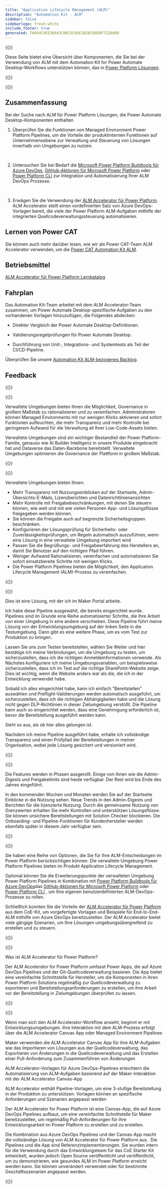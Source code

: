 ```yaml
---
title: "Application Lifecycle Management (ALM)"
description: "Automation Kit - ALM"
sidebar: false
sidebarlogo: fresh-white
include_footer: true
generated: 7A054C4EE36843CB023C64E2B26C68DDF722666D
---
```


{{<slideStyles>}}

<div class="optional">

Diese Seite bietet eine Übersicht über Komponenten, die Sie bei der Verwendung von ALM mit dem Automation Kit for Power Automate Desktop-Workflows unterstützen können, das in [Power Platform Lösungen](https://learn.microsoft.com/power-platform/alm/solution-concepts-alm).

</div>

{{<presentation slides="1,2,3,4,5,6,7">}}

<div class="optional">

{{<presentationStyles>}}

## Zusammenfassung

Bei der Suche nach ALM für Power Platform Lösungen, die Power Automate Desktop-Komponenten enthalten

1. Überprüfen Sie die Funktionen von Managed Environment Power Platform Pipelines, um die Vorteile der produktinternen Funktionen auf Unternehmensebene zur Verwaltung und Steuerung von Lösungen innerhalb von Umgebungen zu nutzen.

<br/>

2. Untersuchen Sie bei Bedarf die [Microsoft Power Platform Buildtools für Azure DevOps](https://learn.microsoft.com/power-platform/alm/devops-build-tools), [GitHub-Aktionen für Microsoft Power Platform](https://learn.microsoft.com/power-platform/alm/devops-github-actions) oder [Power Platform CLI](https://learn.microsoft.com/power-platform/developer/cli/introduction) zur Integration und Automatisierung Ihrer ALM DevOps Prozesse.

<br/>

3. Erwägen Sie die Verwendung der [ALM Accelerator für Power Platform](https://learn.microsoft.com/power-platform/guidance/coe/almacceleratorpowerplatform-components). ALM Accelerator stellt einen vordefinierten Satz von Azure DevOps-Vorlagen bereit, die viele der Power Platform ALM-Aufgaben mithilfe der integrierten Quellcodeverwaltungssteuerung automatisieren.

## Lernen von Power CAT

Sie können auch mehr darüber lesen, wie wir als Power CAT-Team ALM Accelerator verwenden, um die [Power CAT Automation Kit ALM](/de/features/alm/powercat).

## Betriebsmittel

[ALM Accelerator für Power Platform Lernkatalog](https://learn.microsoft.com/power-platform/guidance/coe/almacceleratorpowerplatform-learningcatalog)

## Fahrplan

Das Automation Kit-Team arbeitet mit dem ALM Accelerator-Team zusammen, um Power Automate Desktop-spezifische Aufgaben zu den vorhandenen Vorlagen hinzuzufügen, die Folgendes abdecken:

- Direkter Vergleich der Power Automate Desktop-Definitionen.

- Validierungsregelprüfungen für Power Automate Desktop.

- Durchführung von Unit-, Integrations- und Systemtests als Teil der CI/CD-Pipeline.

Überprüfen Sie unsere [Automation Kit ALM-bezogenes Backlog](https://github.com/microsoft/powercat-automation-kit/issues?q=is%3Aissue+is%3Aopen+label%3Aalm).

## Feedback

{{<questions name="/content/de/features/alm.json" completed="Vielen Dank für Ihr Feedback" showNavigationButtons="false" locale="de">}}

</div>

{{<slide  id="slide1" audio="features/alm/managed-environments-overview.mp3" description="Managed Environments Overview" image="features/alm/managed-environments-overview.svg" >}}

Verwaltete Umgebungen bieten Ihnen die Möglichkeit, Governance in großem Maßstab zu rationalisieren und zu vereinfachen. Administratoren können Managed Environments mit nur wenigen Klicks aktivieren und sofort Funktionen aufleuchten, die mehr Transparenz und mehr Kontrolle bei geringerem Aufwand für die Verwaltung all Ihrer Low-Code-Assets bieten.

Verwaltete Umgebungen sind ein wichtiger Bestandteil der Power Platform-Familie, genauso wie AI Builder Intelligenz in unsere Produkte eingebracht hat und Dataverse das Daten-Backbone bereitstellt. Verwaltete Umgebungen optimieren die Governance der Plattform in großem Maßstab.

{{</slide>}}

{{<slide  id="slide2" audio="features/alm/managed-environments-features.mp3" description="Managed Environments Features" image="features/alm/managed-environments-features.svg" >}}

Verwaltete Umgebungen bieten Ihnen:

- Mehr Transparenz mit Nutzungseinblicken auf der Startseite, Admin-Übersichts-E-Mails, Lizenzberichten und Datenrichtlinienansichten
- Mehr Kontrolle mit Freigabebeschränkungen, mit denen Sie steuern können, wie weit und mit wie vielen Personen App- und Lösungsflüsse freigegeben werden können.
- Sie können die Freigabe auch auf begrenzte Sicherheitsgruppen beschränken.
- Konfigurieren der Lösungsprüfung für Sicherheits- oder Zuverlässigkeitsprüfungen, um Regeln automatisch auszuführen, wenn eine Lösung in eine verwaltete Umgebung importiert wird
- Passen Sie die Begrüßungs- und Freigabeerfahrung des Herstellers an, damit Sie Benutzer auf den richtigen Pfad führen.
- Weniger Aufwand Rationalisieren, vereinfachen und automatisieren Sie sofort einsatzbereite Schritte mit wenigen Klicks. 
- Die Power Platform Pipelines bieten die Möglichkeit, den Application Lifecycle Management (ALM)-Prozess zu vereinfachen.

{{</slide>}}

{{<slide  id="slide3" cdnVideo="features/alm/managed-environments-power-platform-pipelines-demo.mp4" description="Power Platform Pipelines Demo" >}}

Dies ist eine Lösung, mit der ich im Maker Portal arbeite.

Ich habe diese Pipeline ausgewählt, die bereits eingerichtet wurde. Pipelines sind im Grunde eine Reihe automatisierter Schritte, die Ihre Arbeit von einer Umgebung in eine andere verschieben. Diese Pipeline führt meine Lösung von der Entwicklungsumgebung auf der linken Seite in die Testumgebung. Dann gibt es eine weitere Phase, um es vom Test zur Produktion zu bringen.

Lassen Sie uns zum Testen bereitstellen, wählen Sie Weiter und hier bestätige ich meine Verbindungen, um die Umgebung zu testen, um sicherzustellen, dass ich die richtigen Anmeldeinformationen verwende. Als Nächstes konfiguriere ich meine Umgebungsvariablen, um beispielsweise sicherzustellen, dass ich im Test auf die richtige SharePoint-Website zeige. Dies ist wichtig, wenn die Website anders war als die, die ich in der Entwicklung verwendet habe. 

Sobald ich alles eingerichtet habe, kann ich einfach "Bereitstellen" auswählen und Preflight-Validierungen werden automatisch ausgeführt, um sicherzustellen, dass ich die richtigen Abhängigkeiten habe und die Lösung nicht gegen DLP-Richtlinien in dieser Zielumgebung verstößt. Die Pipeline kann auch so eingerichtet werden, dass eine Genehmigung erforderlich ist, bevor die Bereitstellung ausgeführt werden kann. 

Sieht so aus, als ob hier alles gelungen ist.

Nachdem ich meine Pipeline ausgeführt habe, erhalte ich vollständige Transparenz und einen Prüfpfad der Bereitstellungen in meiner Organisation, wobei jede Lösung gesichert und versioniert wird.

{{</slide>}}

{{<slide  id="slide4" audio="features/alm/managed-environments-feature-availability.mp3?v=1" description="Managed Environments Availability" image="features/alm/managed-environments-feature-availability.svg?v=1" >}}

Die Features werden in Phasen ausgerollt. Einige von ihnen wie die Admin-Digests und Freigabelimits sind heute verfügbar. Der Rest wird bis Ende des Jahres eingeführt.

In den kommenden Wochen und Monaten werden Sie auf der Startseite Einblicke in die Nutzung sehen. Neue Trends in den Admin-Digests und Berichten für die lizenzierte Nutzung. Durch die gemeinsame Nutzung von Grenzwerten erhalten Sie mehr Kontrollen und unterstützen Lösungsflüsse. Sie können unsichere Bereitstellungen mit Solution Checker blockieren. Die Onboarding- und Pipeline-Funktionen für Kundenhersteller werden ebenfalls später in diesem Jahr verfügbar sein.

{{</slide>}}

{{<slide  id="slide5" audio="features/alm/pipeline-extensibility.mp3?v=1" description="Pipeline Extensibility" image="features/alm/pipeline-extensibility.svg?v=1" >}}

Sie haben eine Reihe von Optionen, die Sie für Ihre ALM-Entscheidungen im Power Platform berücksichtigen können. Die verwaltete Umgebung Power Platform Pipelines bieten im Produkt Application Lifecycle Management.

Optional können Sie die Erweiterungspunkte der verwalteten Umgebung Power Platform Pipelines in Kombination mit [Power Platform Buildtools für Azure DevOps](https://learn.microsoft.com/power-platform/alm/devops-build-tools)das [GitHub-Aktionen für Microsoft Power Platform](https://learn.microsoft.com/power-platform/alm/devops-github-actions) oder [Power Platform CLI](https://learn.microsoft.com/en-us/power-platform/developer/cli/introduction) , um Ihre eigenen benutzerdefinierten ALM-DevOps-Prozesse zu rollen.

Schließlich konnten Sie die Vorteile der [ALM Accelerator für Power Platform](https://learn.microsoft.com/power-platform/guidance/coe/almacceleratorpowerplatform-learningcatalog) aus dem CoE-Kit, um vorgefertigte Vorlagen und Beispiele für End-to-End-ALM mithilfe von Azure DevOps bereitzustellen. Der ALM Accelerator bietet viele gängige Szenarien, um Ihre Lösungen umgebungsübergreifend zu erstellen und zu steuern.

{{</slide>}}

{{<slide  id="slide6" audio="features/alm/alm-accelerator-for-power-platform-overview.mp3?v=1" description="ALM Accelerator for Power Platform Overview" image="features/alm/alm-accelerator-for-power-platform-overview.svg?v=1" >}}

Was ist ALM Accelerator für Power Platform?

Der ALM Accelerator for Power Platform umfasst Power Apps, die auf Azure DevOps Pipelines und der Git-Quellcodeverwaltung basieren. Die App bietet eine vereinfachte Schnittstelle für Hersteller, um die Komponenten in ihren Power Platform Solutions regelmäßig zur Quellcodeverwaltung zu exportieren und Bereitstellungsanforderungen zu erstellen, um ihre Arbeit vor der Bereitstellung in Zielumgebungen überprüfen zu lassen.

{{</slide>}}

{{<slide  id="slide7" audio="features/alm/alm-accelerator-for-power-platform-workflow.mp3?v=1" description="ALM Accelerator for Power Platform Workflow" image="features/alm/alm-accelerator-for-power-platform-workflow.svg?v=1" >}}

Wenn man sich den ALM Accelerator-Workflow ansieht, beginnt er mit Entwicklungsumgebungen. Ihre Interaktion mit dem ALM-Prozess erfolgt über die ALM Accelerator Canvas App oder Managed Environment Pipelines

Maker verwenden die ALM Accelerator Canvas App für ihre ALM-Aufgaben wie das Importieren von Lösungen aus der Quellcodeverwaltung, das Exportieren von Änderungen in die Quellcodeverwaltung und das Erstellen einer Pull-Anforderung zum Zusammenführen von Änderungen

ALM Accelerator-Vorlagen für Azure DevOps-Pipelines erleichtern die Automatisierung von ALM-Aufgaben basierend auf der Maker-Interaktion mit der ALM Accelerator Canvas-App

ALM Accelerator enthält Pipeline-Vorlagen, um eine 3-stufige Bereitstellung in der Produktion zu unterstützen.
Vorlagen können an spezifische Anforderungen und Szenarien angepasst werden

Der ALM Accelerator for Power Platform ist eine Canvas-App, die auf Azure DevOps Pipelines aufbaut, um eine vereinfachte Schnittstelle für Maker bereitzustellen, um regelmäßig Pull-Anforderungen für ihre Entwicklungsarbeit im Power Platform zu erstellen und zu erstellen. 

Die Kombination aus Azure DevOps Pipelines und der Canvas-App macht die vollständige Lösung von ALM Accelerator für Power Platform aus. 
Die Pipelines und die App sind Referenzimplementierungen. Sie wurden intern für die Verwendung durch das Entwicklungsteam für das CoE Starter Kit entwickelt, wurden jedoch Open Source veröffentlicht und veröffentlicht, um zu demonstrieren, wie gesundes ALM im Power Platform erreicht werden kann. Sie können unverändert verwendet oder für bestimmte Geschäftsszenarien angepasst werden.

{{</slide>}}
